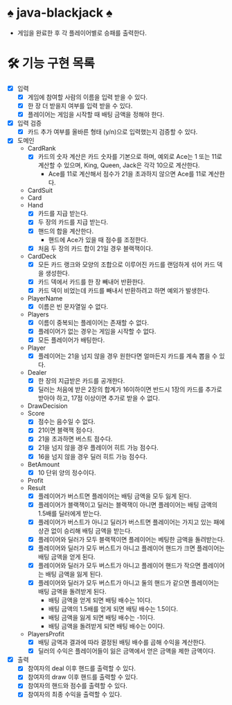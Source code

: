 # ♠️ java-blackjack ♠️

- 게임을 완료한 후 각 플레이어별로 승패를 출력한다.

# 🛠️ 기능 구현 목록

- [x] 입력
    - [x] 게임에 참여할 사람의 이름을 입력 받을 수 있다.
    - [x] 한 장 더 받을지 여부를 입력 받을 수 있다.
    - [x] 플레이어는 게임을 시작할 때 배팅 금액을 정해야 한다.
- [x] 입력 검증
    - [x] 카드 추가 여부를 올바른 형태 (y/n)으로 입력했는지 검증할 수 있다.
- [x] 도메인
    - CardRank
        - [x] 카드의 숫자 계산은 카드 숫자를 기본으로 하며, 예외로 Ace는 1 또는 11로 계산할 수 있으며, King, Queen, Jack은 각각 10으로 계산한다.
          - Ace를 11로 계산해서 점수가 21을 초과하지 않으면 Ace를 11로 계산한다.
    - CardSuit
    - Card
    - Hand
        - [x] 카드를 지급 받는다.
        - [x] 두 장의 카드를 지급 받는다.
        - [x] 핸드의 합을 계산한다.
            - 핸드에 Ace가 있을 때 점수를 조정한다.
        - [x] 처음 두 장의 카드 합이 21일 경우 블랙잭이다.
    - CardDeck
        - [x] 모든 카드 랭크와 모양의 조합으로 이루어진 카드를 랜덤하게 섞어 카드 덱을 생성한다.
        - [x] 카드 덱에서 카드를 한 장 빼내어 반환한다.
        - [x] 카드 덱이 비었는데 카드를 빼내서 반환하려고 하면 예외가 발생한다.
    - PlayerName
        - [x] 이름은 빈 문자열일 수 없다.
    - Players
        - [x] 이름이 중복되는 플레이어는 존재할 수 없다.
        - [x] 플레이어가 없는 경우는 게임을 시작할 수 없다.
        - [x] 모든 플레이어가 배팅한다.
    - Player
        - [x] 플레이어는 21을 넘지 않을 경우 원한다면 얼마든지 카드를 계속 뽑을 수 있다.
    - Dealer
        - [x] 한 장의 지급받은 카드를 공개한다.
        - [x] 딜러는 처음에 받은 2장의 합계가 16이하이면 반드시 1장의 카드를 추가로 받아야 하고, 17점 이상이면 추가로 받을 수 없다.
    - DrawDecision
    - Score
        - [x] 점수는 음수일 수 없다.
        - [x] 21이면 블랙잭 점수다.
        - [x] 21을 초과하면 버스트 점수다.
        - [x] 21을 넘지 않을 경우 플레이어 히트 가능 점수다.
        - [x] 16을 넘지 않을 경우 딜러 히트 가능 점수다.
    - BetAmount
      - [x] 10 단위 양의 정수이다. 
    - Profit
    - Result
      - [x] 플레이어가 버스트면 플레이어는 배팅 금액을 모두 잃게 된다.
      - [x] 플레이어가 블랙잭이고 딜러는 블랙잭이 아니면 플레이어는 배팅 금액의 1.5배를 딜러에게 받는다.
      - [x] 플레이어가 버스트가 아니고 딜러가 버스트면 플레이어는 가지고 있는 패에 상관 없이 승리해 배팅 금액을 받는다.
      - [x] 플레이어와 딜러가 모두 블랙잭이면 플레이어는 베팅한 금액을 돌려받는다.
      - [x] 플레이어와 딜러가 모두 버스트가 아니고 플레이어 핸드가 크면 플레이어는 배팅 금액을 얻게 된다.
      - [x] 플레이어와 딜러가 모두 버스트가 아니고 플레이어 핸드가 작으면 플레이어는 배팅 금액을 잃게 된다.
      - [x] 플레이어와 딜러가 모두 버스트가 아니고 둘의 핸드가 같으면 플레이어는 배팅 금액을 돌려받게 된다.
        - 배팅 금액을 얻게 되면 배팅 배수는 1이다.
        - 배팅 금액의 1.5배를 얻게 되면 배팅 배수는 1.5이다.
        - 배팅 금액을 잃게 되면 배팅 배수는 -1이다.
        - 배팅 금액을 돌려받게 되면 배팅 배수는 0이다.
    - PlayersProfit
      - [x] 배팅 금액과 결과에 따라 결정된 배팅 배수를 곱해 수익을 계산한다.
      - [x] 딜러의 수익은 플레이어들이 잃은 금액에서 얻은 금액을 제한 금액이다.
- [x] 출력
    - [x] 참여자의 deal 이후 핸드를 출력할 수 있다.
    - [x] 참여자의 draw 이후 핸드를 출력할 수 있다.
    - [x] 참여자의 핸드와 점수를 출력할 수 있다.
    - [x] 참여자의 최종 수익을 출력할 수 있다.
